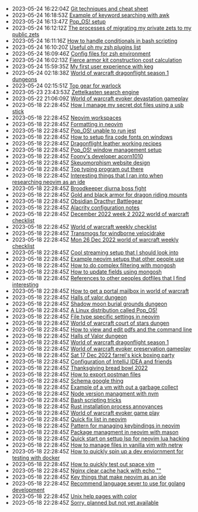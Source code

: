 * 2023-05-24 16:22:04Z [Git techniques and cheat sheet](../74)
* 2023-05-24 16:18:53Z [Example of keyword searching with awk](../73)
* 2023-05-24 16:13:47Z [Pop_OS! setup](../72)
* 2023-05-24 16:12:12Z [The processes of migrating my private zets to my public zets](../9)
* 2023-05-24 16:11:16Z [How to handle conditionals in bash scripting](../71)
* 2023-05-24 16:10:20Z [Useful oh my zsh plugins list](../70)
* 2023-05-24 16:09:46Z [Config files for zsh environment](../69)
* 2023-05-24 16:02:13Z [Fierce armor kit construction cost calculation](../14)
* 2023-05-24 15:59:35Z [My first user experience with keg](../67)
* 2023-05-24 02:18:38Z [World of warcraft dragonflight season 1 dungeons](../4)
* 2023-05-24 02:15:51Z [Top gear for warlock](../64)
* 2023-05-23 23:43:53Z [Zettelkasten search engine](../62)
* 2023-05-22 21:06:09Z [World of warcraft evoker devastation gameplay](../2)
* 2023-05-18 22:28:45Z [How I manage my secret dot files using a usb stick](../10)
* 2023-05-18 22:28:45Z [Neovim workspaces](../50)
* 2023-05-18 22:28:45Z [Formatting in neovim](../49)
* 2023-05-18 22:28:45Z [Pop_OS! unable to run jest](../8)
* 2023-05-18 22:28:45Z [How to setup fira code fonts on windows](../61)
* 2023-05-18 22:28:45Z [Dragonflight leather working recipes](../60)
* 2023-05-18 22:28:45Z [Pop_OS! window management setup](../6)
* 2023-05-18 22:28:45Z [Foony's developer acorn1010](../59)
* 2023-05-18 22:28:45Z [Skeuomorphism website design](../58)
* 2023-05-18 22:28:45Z [Top typing program out there](../57)
* 2023-05-18 22:28:45Z [Interesting things that I ran into when researching neovim as an ide](../56)
* 2023-05-18 22:28:45Z [Broodkeeper diurna boss fight](../54)
* 2023-05-18 22:28:45Z [Gold and black armor for dragon riding mounts](../53)
* 2023-05-18 22:28:45Z [Obsidian Dracthyr Battlegear](../52)
* 2023-05-18 22:28:45Z [Alacrity configuration notes](../51)
* 2023-05-18 22:28:45Z [December 2022 week 2 2022 world of warcraft checklist](../5)
* 2023-05-18 22:28:45Z [World of warcraft weekly checklist ](../48)
* 2023-05-18 22:28:45Z [Transmogs for windborne velocidrake](../47)
* 2023-05-18 22:28:45Z [Mon 26 Dec 2022 world of warcraft weekly checklist](../46)
* 2023-05-18 22:28:45Z [Cool streaming setup that I should look into](../45)
* 2023-05-18 22:28:45Z [Example neovim setups that other people use](../44)
* 2023-05-18 22:28:45Z [How to do complex filtering with mongosh](../43)
* 2023-05-18 22:28:45Z [How to update fields using mongosh](../42)
* 2023-05-18 22:28:45Z [References to other peoples dotfiles that I find interesting](../41)
* 2023-05-18 22:28:45Z [How to get a portal mailbox in world of warcraft](../40)
* 2023-05-18 22:28:45Z [Halls of valor dungeon](../39)
* 2023-05-18 22:28:45Z [Shadow moon burial grounds dungeon](../38)
* 2023-05-18 22:28:45Z [A Linux distribution called Pop_OS!](../7)
* 2023-05-18 22:28:45Z [File type specific settings in neovim](../37)
* 2023-05-18 22:28:45Z [World of warcraft court of stars dungen](../32)
* 2023-05-18 22:28:45Z [How to view and edit pdfs and the command line](../12)
* 2023-05-18 22:28:45Z [Halls of Valor dungeon](../31)
* 2023-05-18 22:28:45Z [World of warcraft dragonflight season 1](../30)
* 2023-05-18 22:28:45Z [World of warcraft evoker preservation gameplay](../3)
* 2023-05-18 22:28:45Z [Sat 17 Dec 2022 farrel's kick boxing party](../29)
* 2023-05-18 22:28:45Z [Configuration of IntelliJ IDEA and friends](../28)
* 2023-05-18 22:28:45Z [Thanksgiving bread bowl 2022](../27)
* 2023-05-18 22:28:45Z [How to export postman files](../26)
* 2023-05-18 22:28:45Z [Schema google thing](../25)
* 2023-05-18 22:28:45Z [Example of a vm with out a garbage collect](../24)
* 2023-05-18 22:28:45Z [Node version managment with nvm](../23)
* 2023-05-18 22:28:45Z [Bash scripting tricks](../33)
* 2023-05-18 22:28:45Z [Rust installation process annoyances](../22)
* 2023-05-18 22:28:45Z [World of warcraft evoker game play](../1)
* 2023-05-18 22:28:45Z [Quick fix list in neovim](../21)
* 2023-05-18 22:28:45Z [Pattern for managing keybindings in neovim](../20)
* 2023-05-18 22:28:45Z [Package managment in neovim with mason](../19)
* 2023-05-18 22:28:45Z [Quick start on settup lsp for neovim lua hacking](../18)
* 2023-05-18 22:28:45Z [How to manage files in vanilla vim with netrw](../17)
* 2023-05-18 22:28:45Z [How to quickly spin up a dev enviornment for testing with docker](../16)
* 2023-05-18 22:28:45Z [How to quickly test out space vim](../15)
* 2023-05-18 22:28:45Z [Nginx clear cache hack with echo ""](../13)
* 2023-05-18 22:28:45Z [Key things that make neovim as an ide](../35)
* 2023-05-18 22:28:45Z [Recommend language sever to use for golang development](../34)
* 2023-05-18 22:28:45Z [Unix help pages with color](../11)
* 2023-05-18 22:28:45Z [Sorry, planned but not yet available](../0)

